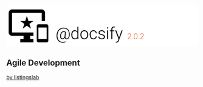 ![header](../../media/header.png) 

## Agile Development

[by listingslab](https://listingslab.com/docsify)
